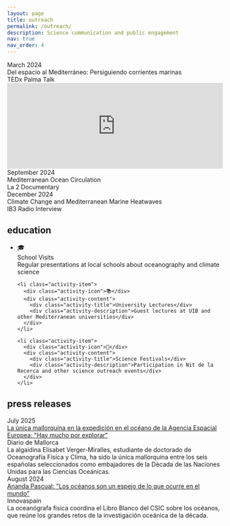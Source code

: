 ```yaml
---
layout: page
title: outreach
permalink: /outreach/
description: Science communication and public engagement
nav: true
nav_order: 4
---
```


<!-- featured content -->

<div class="featured-content">
  <div class="featured-item">
    <div class="featured-date">March 2024</div>
    <div class="featured-details">
      <div class="featured-title">Del espacio al Mediterráneo: Persiguiendo corrientes marinas</div>
      <div class="featured-venue">TEDx Palma Talk</div>
      <div class="featured-video">
        <iframe width="100%" height="200" src="https://www.youtube.com/embed/WQd9LeIdLSk" frameborder="0" allow="accelerometer; autoplay; clipboard-write; encrypted-media; gyroscope; picture-in-picture" allowfullscreen></iframe>
      </div>
    </div>
  </div>
  
  <div class="featured-item">
    <div class="featured-date">September 2024</div>
    <div class="featured-details">
      <div class="featured-title">Mediterranean Ocean Circulation</div>
      <div class="featured-venue">La 2 Documentary</div>
    </div>
  </div>
  
  <div class="featured-item">
    <div class="featured-date">December 2024</div>
    <div class="featured-details">
      <div class="featured-title">Climate Change and Mediterranean Marine Heatwaves</div>
      <div class="featured-venue">IB3 Radio Interview</div>
    </div>
  </div>
</div>

## education

<div class="education-activities">
  <ul class="activity-list">
    <li class="activity-item">
      <div class="activity-icon">🎓</div>
      <div class="activity-content">
        <div class="activity-title">School Visits</div>
        <div class="activity-description">Regular presentations at local schools about oceanography and climate science</div>
      </div>
    </li>
    
    <li class="activity-item">
      <div class="activity-icon">📚</div>
      <div class="activity-content">
        <div class="activity-title">University Lectures</div>
        <div class="activity-description">Guest lectures at UIB and other Mediterranean universities</div>
      </div>
    </li>
    
    <li class="activity-item">
      <div class="activity-icon">🔬</div>
      <div class="activity-content">
        <div class="activity-title">Science Festivals</div>
        <div class="activity-description">Participation in Nit de la Recerca and other science outreach events</div>
      </div>
    </li>
  </ul>
</div>

## press releases

<div class="press-releases">

  <div class="press-item">
    <div class="press-date">July 2025</div>
    <div class="press-title">
      <a href="https://www.diariodemallorca.es/mallorca/2025/07/12/unica-mallorquina-expedicion-oceano-agencia-119603634.html" target="_blank">
       La única mallorquina en la expedición en el océano de la Agencia Espacial Europea: "Hay mucho por explorar"
      </a>
    </div>
    <div class="press-outlet">Diario de Mallorca</div>
    <div class="press-excerpt">La algaidina Elisabet Verger-Miralles, estudiante de doctorado de Oceanografía Física y Clima, ha sido la única mallorquina entre los seis españolas seleccionados como embajadores de la Década de las Naciones Unidas para las Ciencias Oceánicas.</div>
  </div>

  <div class="press-item">
    <div class="press-date">August 2024</div>
    <div class="press-title">
      <a href=" https://www.innovaspain.com/ananda-pascual-oceanos-libro-blanco-csic-imedea/" target="_blank">
       Ananda Pascual: "Los océanos son un espejo de lo que ocurre en el mundo"
      </a>
    </div>
    <div class="press-outlet">Innovaspain</div>
    <div class="press-excerpt">La oceanógrafa física coordina el Libro Blanco del CSIC sobre los océanos, que reúne los grandes retos de la investigación oceánica de la década.</div>
  </div>

</div>